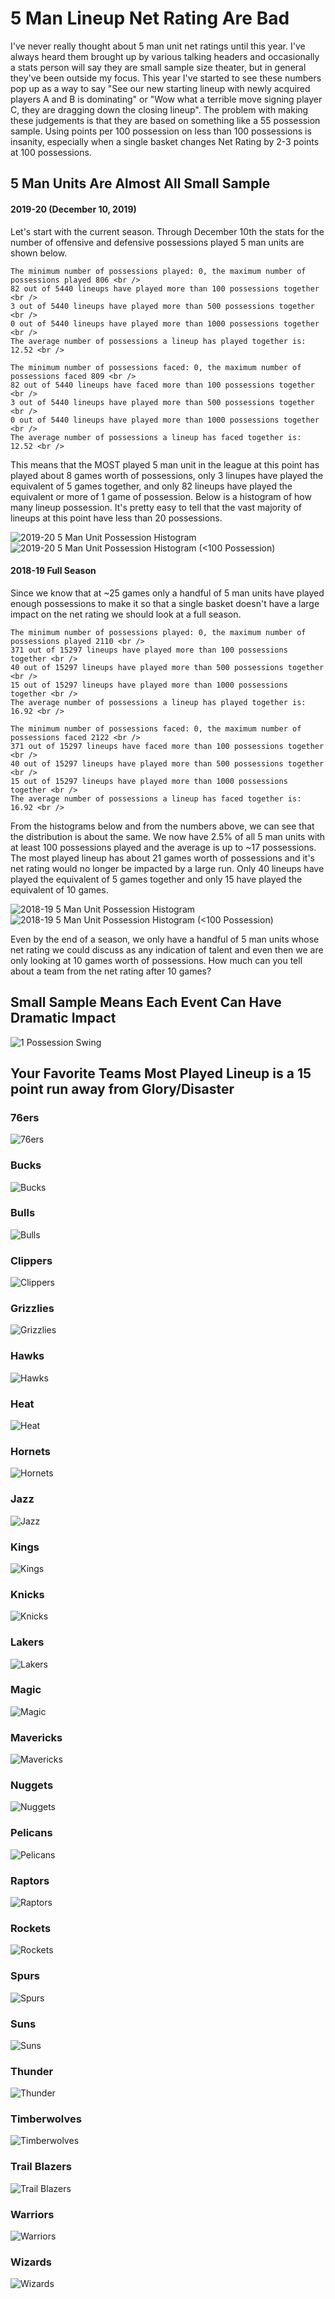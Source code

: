 # 5 Man Lineup Net Rating Are Bad

I've never really thought about 5 man unit net ratings until this year. I've always heard them brought up by various
talking headers and occasionally a stats person will say they are small sample size theater, but in general they've been
outside my focus. This year I've started to see these numbers pop up as a way to say "See our new starting lineup with
newly acquired players A and B is dominating" or "Wow what a terrible move signing player C, they are dragging down the closing lineup".
The problem with making these judgements is that they are based on something like a 55 possession sample. Using points per 100 possession
on less than 100 possessions is insanity, especially when a single basket changes Net Rating by 2-3 points at 100 possessions.

## 5 Man Units Are Almost All Small Sample

#### 2019-20 (December 10, 2019)
Let's start with the current season. Through December 10th the stats for
the number of offensive and defensive possessions played 5 man units are shown below.

```
The minimum number of possessions played: 0, the maximum number of possessions played 806 <br />
82 out of 5440 lineups have played more than 100 possessions together <br />
3 out of 5440 lineups have played more than 500 possessions together <br />
0 out of 5440 lineups have played more than 1000 possessions together <br />
The average number of possessions a lineup has played together is: 12.52 <br />

The minimum number of possessions faced: 0, the maximum number of possessions faced 809 <br />
82 out of 5440 lineups have faced more than 100 possessions together <br />
3 out of 5440 lineups have played more than 500 possessions together <br />
0 out of 5440 lineups have played more than 1000 possessions together <br />
The average number of possessions a lineup has faced together is: 12.52 <br />
```

This means that the MOST played 5 man unit in the league at this point has
played about 8 games worth of possessions, only 3 linupes have played the equivalent of 5 games together,
and only 82 lineups have played the equivalent or more of 1 game of
possession. Below is a histogram of
how many lineup possession. It's pretty easy to tell that the vast majority
of lineups at this point have less than 20 possessions.

![2019-20 5 Man Unit Possession Histogram](plots/PossessionHisto1920.png)
![2019-20 5 Man Unit Possession Histogram (<100 Possession)](plots/PossessionHisto1920_100.png)

#### 2018-19 Full Season
Since we know that at ~25 games only a handful of 5 man units have played
enough possessions to make it so that a single basket doesn't have a large impact on the net rating
we should look at a full season.
```
The minimum number of possessions played: 0, the maximum number of possessions played 2110 <br />
371 out of 15297 lineups have played more than 100 possessions together <br />
40 out of 15297 lineups have played more than 500 possessions together <br />
15 out of 15297 lineups have played more than 1000 possessions together <br />
The average number of possessions a lineup has played together is: 16.92 <br />

The minimum number of possessions faced: 0, the maximum number of possessions faced 2122 <br />
371 out of 15297 lineups have faced more than 100 possessions together <br />
40 out of 15297 lineups have played more than 500 possessions together <br />
15 out of 15297 lineups have played more than 1000 possessions together <br />
The average number of possessions a lineup has faced together is: 16.92 <br />
```

From the histograms below and from the numbers above, we can see that the distribution is about the same.
We now have 2.5% of all 5 man units with at least 100 possessions played and the average is up to ~17 possessions.
The most played lineup has about 21 games worth of possessions and it's net rating would no longer be impacted by a large run.
Only 40 lineups have played the equivalent of 5 games together and only 15 have played the equivalent of 10 games.

![2018-19 5 Man Unit Possession Histogram](plots/PossessionHisto1819.png)
![2018-19 5 Man Unit Possession Histogram (<100 Possession)](plots/PossessionHisto1819_100.png)

Even by the end of a season, we only have a handful of 5 man units whose net rating we could discuss as any indication of
talent and even then we are only looking at 10 games worth of possessions.
How much can you tell about a team from the net rating after 10 games?

## Small Sample Means Each Event Can Have Dramatic Impact

![1 Possession Swing](plots/OnePossessionSwing.png)

## Your Favorite Teams Most Played Lineup is a 15 point run away from Glory/Disaster

### 76ers
![76ers](plots/76ers.png)

### Bucks
![Bucks](plots/Bucks.png)

### Bulls
![Bulls](plots/Bulls.png)

### Clippers
![Clippers](plots/Clippers.png)

### Grizzlies
![Grizzlies](plots/Grizzlies.png)

### Hawks
![Hawks](plots/Hawks.png)

### Heat
![Heat](plots/Heat.png)

### Hornets
![Hornets](plots/Hornets.png)

### Jazz
![Jazz](plots/Jazz.png)

### Kings
![Kings](plots/Kings.png)

### Knicks
![Knicks](plots/Knicks.png)

### Lakers
![Lakers](plots/Lakers.png)

### Magic
![Magic](plots/Magic.png)

### Mavericks
![Mavericks](plots/Mavericks.png)

### Nuggets
![Nuggets](plots/Nuggets.png)

### Pelicans
![Pelicans](plots/Pelicans.png)

### Raptors
![Raptors](plots/Raptors.png)

### Rockets
![Rockets](plots/Rockets.png)

### Spurs
![Spurs](plots/Spurs.png)

### Suns
![Suns](plots/Suns.png)

### Thunder
![Thunder](plots/Thunder.png)

### Timberwolves
![Timberwolves](plots/Timberwolves.png)

### Trail Blazers
![Trail Blazers](plots/Trail_Blazers.png)

### Warriors
![Warriors](plots/Warriors.png)

### Wizards
![Wizards](plots/Wizards.png)

